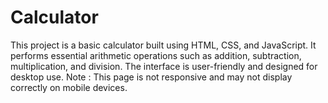 # Calculator

This project is a basic calculator built using HTML, CSS, and JavaScript. It performs essential arithmetic operations such as addition, subtraction, multiplication, and division. The interface is user-friendly and designed for desktop use.
Note : This page is not responsive and may not display correctly on mobile devices.
